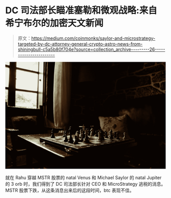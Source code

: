# DC 司法部长瞄准塞勒和微观战略:来自希宁布尔的加密天文新闻

> 原文：<https://medium.com/coinmonks/saylor-and-microstrategy-targeted-by-dc-attorney-general-crypto-astro-news-from-shiningbull-c5a5b80f704e?source=collection_archive---------26----------------------->

![](img/9277207bb2ddab7aa6328cf1e8cfe0b6.png)

就在 Rahu 穿越 MSTR 股票的 natal Venus 和 Michael Saylor 的 natal Jupiter 的 3 orb 时，我们得到了 DC 司法部长针对 CEO 和 MicroStrategy 逃税的消息。 MSTR 股票下跌，从这条消息出来后的这段时间，btc 表现不佳。